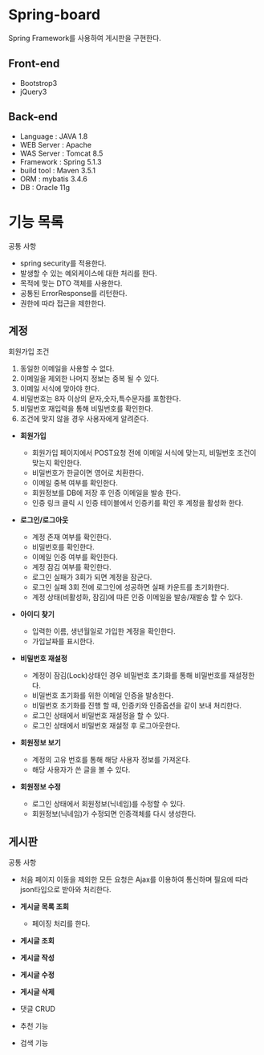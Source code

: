 # Spring-board
Spring Framework를 사용하여 게시판을 구현한다.

## Front-end
* Bootstrop3
* jQuery3

## Back-end
* Language : JAVA 1.8
* WEB Server : Apache
* WAS Server : Tomcat 8.5
* Framework : Spring 5.1.3
* build tool : Maven 3.5.1
* ORM : mybatis 3.4.6
* DB : Oracle 11g

# 기능 목록
공통 사항
  - spring security를 적용한다.
  - 발생할 수 있는 예외케이스에 대한 처리를 한다.
  - 목적에 맞는 DTO 객체를 사용한다.
  - 공통된 ErrorResponse를 리턴한다.
  - 권한에 따라 접근을 제한한다.
  
## 계정
회원가입 조건
1. 동일한 이메일을 사용할 수 없다.
2. 이메일을 제외한 나머지 정보는 중복 될 수 있다.
3. 이메일 서식에 맞아야 한다.
4. 비밀번호는 8자 이상의 문자,숫자,특수문자를 포함한다.
5. 비밀번호 재입력을 통해 비밀번호를 확인한다.
6. 조건에 맞지 않을 경우 사용자에게 알려준다.

  * **회원가입**
    - 회원가입 페이지에서 POST요청 전에 이메일 서식에 맞는지, 비밀번호 조건이 맞는지 확인한다.
    - 비밀번호가 한글이면 영어로 치환한다. 
    - 이메일 중복 여부를 확인한다.
    - 회원정보를 DB에 저장 후 인증 이메일을 발송 한다.
    - 인증 링크 클릭 시 인증 테이블에서 인증키를 확인 후 계정을 활성화 한다.
  
  * **로그인/로그아웃**
    - 계정 존재 여부를 확인한다.
    - 비밀번호를 확인한다.
    - 이메일 인증 여부를 확인한다.
    - 계정 잠김 여부를 확인한다.
    - 로그인 실패가 3회가 되면 계정을 잠군다.
    - 로그인 실패 3회 전에 로그인에 성공하면 실패 카운트를 초기화한다.
    - 계정 상태(비활성화, 잠김)에 따른 인증 이메일을 발송/재발송 할 수 있다.

  * **아이디 찾기**
    - 입력한 이름, 생년월일로 가입한 계정을 확인한다.
    - 가입날짜를 표시한다.
    
  * **비밀번호 재설정**
    - 계정이 잠김(Lock)상태인 경우 비밀번호 초기화를 통해 비밀번호를 재설정한다.
    - 비밀번호 초기화를 위한 이메일 인증을 발송한다.
    - 비밀번호 초기화를 진행 할 때, 인증키와 인증옵션을 같이 보내 처리한다.
    - 로그인 상태에서 비밀번호 재설정을 할 수 있다.
    - 로그인 상태에서 비밀번호 재설정 후 로그아웃한다.

  * **회원정보 보기**
    - 계정의 고유 번호를 통해 해당 사용자 정보를 가져온다.
    - 해당 사용자가 쓴 글을 볼 수 있다.
  
  * **회원정보 수정**
    - 로그인 상태에서 회원정보(닉네임)를 수정할 수 있다.
    - 회원정보(닉네임)가 수정되면 인증객체를 다시 생성한다.
    
## 게시판
공통 사항
  - 처음 페이지 이동을 제외한 모든 요청은 Ajax를 이용하여 통신하며 필요에 따라 json타입으로 받아와 처리한다.
  
  * **게시글 목록 조회**
    - 페이징 처리를 한다.
  * **게시글 조회**
  * **게시글 작성**
  * **게시글 수정**
  * **게시글 삭제**


* 댓글 CRUD
* 추천 기능
* 검색 기능
